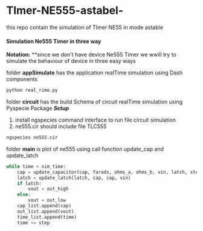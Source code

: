 # TImer-NE555-astabel-
this repo contain the simulation of TImer NE55 in mode astable 


#### Simulation Ne555 Timer in three way

**Notation:** **since we don't have device Ne555 Timer we wwill try to simulate the behaviour of device in three easy ways 


folder **appSimulate**  has the application realTime simulation using Dash components 

```python
python real_rime.py
```
folder **circuit**  has the build Schema of circuit realTime simulation using Pyspecie Package ***Setup***

1. install ngspecies command interface to run file circuit simulation
2. ne555.cir should include file TLC555 
```C++
ngspecies ne555.cir 
```


folder **main**  is plot of ne555 using call function update_cap and update_latch
```python 
while time < sim_time:
    cap = update_capacitor(cap, farads, ohms_a, ohms_b, vin, latch, step)
    latch = update_latch(latch, cap, cap, vin)
    if latch:
        vout = out_high
    else:
        vout = out_low
    cap_list.append(cap)
    out_list.append(vout)
    time_list.append(time)
    time += step
```
